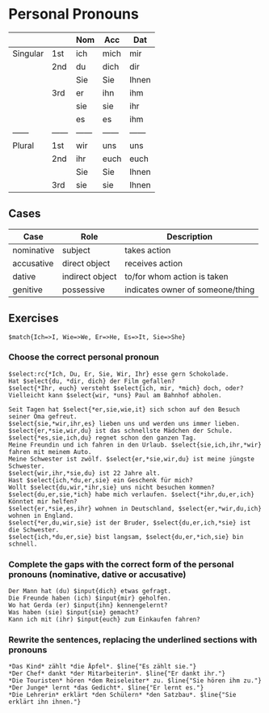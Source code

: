 
# Personal Pronouns

|          |     | **Nom** | **Acc**  | **Dat**   |
| -------- | --- | --- | ---- | ----- |
| Singular | 1st | ich | mich | mir   |
|          | 2nd | du  | dich | dir   |
|          |     | Sie | Sie  | Ihnen |
|          | 3rd | er  | ihn  | ihm   |
|          |     | sie | sie  | ihr   |
|          |     | es  | es   | ihm   |
| ——       | ——  | ——  | ——   | ——    |
| Plural   | 1st | wir | uns  | uns   |
|          | 2nd | ihr | euch | euch  |
|          |     | Sie | Sie  | Ihnen |
|          | 3rd | sie | sie  | Ihnen |

## Cases

| **Case**   | **Role**        | **Description**                  |
| ---------- | --------------- | -------------------------------- |
| nominative | subject         | takes action                     |
| accusative | direct object   | receives action                  |
| dative     | indirect object | to/for whom action is taken      |
| genitive   | possessive      | indicates owner of someone/thing |

## Exercises

```exercise
$match{Ich=>I, Wie=>We, Er=>He, Es=>It, Sie=>She}
```

### Choose the correct personal pronoun

```exercise
$select:rc{*Ich, Du, Er, Sie, Wir, Ihr} esse gern Schokolade.
Hat $select{du, *dir, dich} der Film gefallen?
$select{*Ihr, euch} versteht $select{ich, mir, *mich} doch, oder?
Vielleicht kann $select{wir, *uns} Paul am Bahnhof abholen.
```

```exercise
Seit Tagen hat $select{*er,sie,wie,it} sich schon auf den Besuch seiner Oma gefreut.
$select{sie,*wir,ihr,es} lieben uns und werden uns immer lieben.
$select{er,*sie,wir,du} ist das schnellste Mädchen der Schule.
$select{*es,sie,ich,du} regnet schon den ganzen Tag.
Meine Freundin und ich fahren in den Urlaub. $select{sie,ich,ihr,*wir} fahren mit meinem Auto.
Meine Schwester ist zwölf. $select{er,*sie,wir,du} ist meine jüngste Schwester.
$select{wir,ihr,*sie,du} ist 22 Jahre alt.
Hast $select{ich,*du,er,sie} ein Geschenk für mich?
Wollt $select{du,wir,*ihr,sie} uns nicht besuchen kommen?
$select{du,er,sie,*ich} habe mich verlaufen. $select{*ihr,du,er,ich} Könntet mir helfen?
$select{er,*sie,es,ihr} wohnen in Deutschland, $select{er,*wir,du,ich} wohnen in England.
$select{*er,du,wir,sie} ist der Bruder, $select{du,er,ich,*sie} ist die Schwester.
$select{ich,*du,er,sie} bist langsam, $select{du,er,*ich,sie} bin schnell.
```

### Complete the gaps with the correct form of the personal pronouns (nominative, dative or accusative)

```exercise
Der Mann hat (du) $input{dich} etwas gefragt.
Die Freunde haben (ich) $input{mir} geholfen.
Wo hat Gerda (er) $input{ihn} kennengelernt?
Was haben (sie) $input{sie} gemacht?
Kann ich mit (ihr) $input{euch} zum Einkaufen fahren?
```

### Rewrite the sentences, replacing the underlined sections with pronouns

```exercise
*Das Kind* zählt *die Äpfel*. $line{"Es zählt sie."}
*Der Chef* dankt *der Mitarbeiterin*. $line{"Er dankt ihr."}
*Die Touristen* hören *dem Reiseleiter* zu. $line{"Sie hören ihm zu."}
*Der Junge* lernt *das Gedicht*. $line{"Er lernt es."}
*Die Lehrerin* erklärt *den Schülern* *den Satzbau*. $line{"Sie erklärt ihn ihnen."}
```
